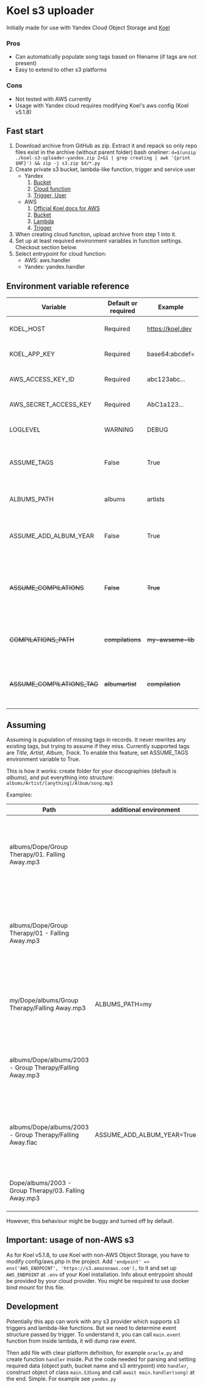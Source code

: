 # Koel s3 uploader

Initially made for use with Yandex Cloud Object Storage and [Koel](https://koel.dev)

### Pros
* Can automatically populate song tags based on filename (if tags are not present)
* Easy to extend to other s3 platforms
### Cons
* Not tested with AWS currently
* Usage with Yandex cloud requires modifying Koel's aws config (Koel v5.1.8)
## Fast start
1) Download archive from GitHub as zip. Extract it and repack so only repo files exist in the archive (without parent folder)
   bash oneliner: `d=$(unzip ./koel-s3-uploader-yandex.zip 2>&1 | grep creating | awk '{print $NF}') && zip
 -j s3.zip $d/*.py`
3) Create private s3 bucket, lambda-like function, trigger and service user
   * Yandex
      1) [Bucket](https://cloud.yandex.ru/docs/storage/operations/buckets/create)
      2) [Cloud function](https://cloud.yandex.ru/docs/functions/operations/function/function-create)
      3) [Trigger, User](https://cloud.yandex.ru/docs/functions/concepts/trigger/os-trigger)
   * AWS
       1) [Official Koel docs for AWS](https://docs.koel.dev/aws-s3.html)
       2) [Bucket](https://docs.aws.amazon.com/AmazonS3/latest/userguide/create-bucket-overview.html)
       3) [Lambda](https://docs.aws.amazon.com/lambda/latest/dg/getting-started-create-function.html)
       4) [Trigger](https://docs.aws.amazon.com/lambda/latest/dg/with-s3-example.html)
4) When creating cloud function, upload archive from step 1 into it.
5) Set up at least required environment variables in function settings. Checkout section below.
6) Select entrypoint for cloud function:
   * AWS: aws.handler
   * Yandex: yandex.handler
## Environment variable reference
| Variable                   | Default or required | Example            | Description |
| ---                        | ---                 | ---                | ---         |
| KOEL_HOST                  | Required            | https://koel.dev   | Public url of your Koel server. |
| KOEL_APP_KEY               | Required            | base64:abcdef=     | Value from APP_KEY in .env |
| AWS_ACCESS_KEY_ID          | Required            | abc123abc...       | Service User's secret key ID |
| AWS_SECRET_ACCESS_KEY      | Required            | AbC1a123...        | Service User's secret key |
| LOGLEVEL                   | WARNING             | DEBUG              | Logging level upon function invocation |
| ASSUME_TAGS                | False               | True               | Assuming: Try to create missing tags (see ref below) |
| ALBUMS_PATH                | albums              | artists            | Assuming: Root folder of your discographies | 
| ASSUME_ADD_ALBUM_YEAR      | False               | True               | Assuming: If album folder contains year, add to album name | 
| ~~ASSUME_COMPILATIONS~~    | ~~False~~           | ~~True~~           | Not supported by Koel: add tag with name of your compilation based on path |  
| ~~COMPILATIONS_PATH~~      | ~~compilations~~    | ~~my-awseme-lib~~  | Not supported by Koel: root path of your compilations |
| ~~ASSUME_COMPILATIONS_TAG~~| ~~albumartist~~     | ~~compilation~~    | Not supported by Koel: tag to assign compilation name to |
## Assuming
Assuming is pupulation of missing tags in records. It never rewrites any existing tags, but trying to assume if they miss.
Currently supported tags are _Title_, _Artist_, _Album_, _Track_. To enable this feature, set ASSUME_TAGS environment variable to True.

  This is how it works:
   create folder for your discographies (default is _albums_), and put everything into structure:
  `albums/Artist/[anything]/Album/song.mp3`

Examples:

| Path                                           | additional environment               | tags
| ---                                            | ---                       | --- 
| albums/Dope/Group Therapy/01. Falling Away.mp3 |  | Title: Falling Away, Album: Group Therapy, Artist: Dope, Track: 01 |
| albums/Dope/Group Therapy/01 - Falling Away.mp3 |  | Title: Falling Away, Album: Group Therapy, Artist: Dope, Track: 01 |
| my/Dope/albums/Group Therapy/Falling Away.mp3 | ALBUMS_PATH=my | Title: Falling Away, Album: Group Therapy, Artist: Dope |
| albums/Dope/albums/2003 - Group Therapy/Falling Away.mp3 |  | Title: Falling Away, Album: Group Therapy, Artist: Dope |
| albums/Dope/albums/2003 - Group Therapy/Falling Away.flac | ASSUME_ADD_ALBUM_YEAR=True  | Title: Falling Away, Album: 2003 - Group Therapy, Artist: Dope |
| Dope/albums/2003 - Group Therapy/03. Falling Away.mp3 | | Title: Falling Away, Artist: No Artist |

However, this behaviour might be buggy and turned off by default.
## Important: usage of non-AWS s3
As for Koel v5.1.8, to use Koel with non-AWS Object Storage, you have to modify config/aws.php in the project.
Add `'endpoint' => env('AWS_ENDPOINT', 'https://s3.amazonaws.com'),` to it and set up `AWS_ENDPOINT` at `.env` of your Koel installation.
Info about entrypoint should be provided by your cloud provider. You might be required to use docker bind mount for this file.
## Development
Potentially this app can work with any s3 provider which supports s3 triggers and lambda-like functions.
But we need to determine event structure passed by trigger.
To understand it, you can call `main.event` function from inside lambda, it will dump raw event.

Then add file with clear platform definition, for example `oracle.py` and create function `handler` inside.
Put the code needed for parsing and setting required data (object path, bucket name and s3 entrypoint) into `handler`,
construct object of class `main.S3Song` and call `await main.handler(song)` at the end. Simple. For example see `yandex.py`
